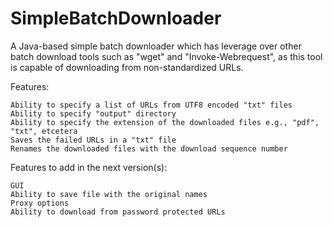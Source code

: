 # SimpleBatchDownloader

A Java-based simple batch downloader which has leverage over other batch download tools such as "wget" and "Invoke-Webrequest", as this tool is capable of downloading from non-standardized URLs.

Features: 

    Ability to specify a list of URLs from UTF8 encoded "txt" files
    Ability to specify "output" directory
    Ability to specify the extension of the downloaded files e.g., "pdf", "txt", etcetera
    Saves the failed URLs in a "txt" file 
    Renames the downloaded files with the download sequence number

Features to add in the next version(s):

    GUI
    Ability to save file with the original names
    Proxy options
    Ability to download from password protected URLs